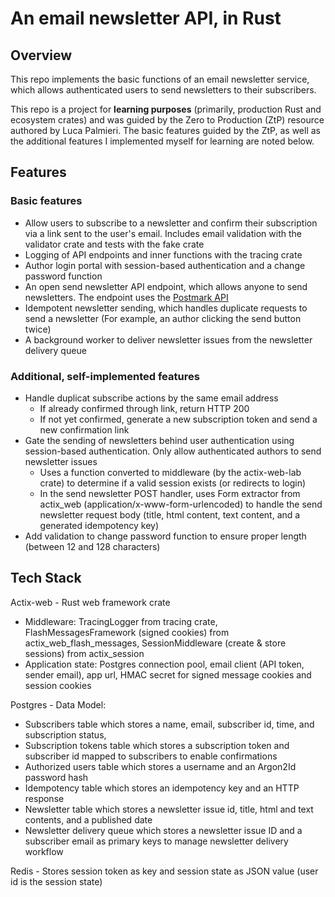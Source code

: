 # An email newsletter API, in Rust
## Overview
This repo implements the basic functions of an email newsletter service, which allows authenticated users to send newsletters to their subscribers.

This repo is a project for **learning purposes** (primarily, production Rust and ecosystem crates) and was guided by the Zero to Production (ZtP) resource authored by Luca Palmieri.
The basic features guided by the ZtP, as well as the additional features I implemented myself for learning are noted below.

## Features

### Basic features
- Allow users to subscribe to a newsletter and confirm their subscription via a link sent to the user's email. Includes email validation with the validator crate and tests with the fake crate
- Logging of API endpoints and inner functions with the tracing crate
- Author login portal with session-based authentication and a change password function
- An open send newsletter API endpoint, which allows anyone to send newsletters. The endpoint uses the [Postmark API](https://postmarkapp.com/)
- Idempotent newsletter sending, which handles duplicate requests to send a newsletter (For example, an author clicking the send button twice)
- A background worker to deliver newsletter issues from the newsletter delivery queue

### Additional, self-implemented features
- Handle duplicat subscribe actions by the same email address
  - If already confirmed through link, return HTTP 200
  - If not yet confirmed, generate a new subscription token and send a new confirmation link
- Gate the sending of newsletters behind user authentication using session-based authentication. Only allow authenticated authors to send newsletter issues
  - Uses a function converted to middleware (by the actix-web-lab crate) to determine if a valid session exists (or redirects to login)
  - In the send newsletter POST handler, uses Form extractor from actix_web (application/x-www-form-urlencoded) to handle the send newsletter request body (title, html content, text content, and a generated idempotency key)
- Add validation to change password function to ensure proper length (between 12 and 128 characters)

## Tech Stack
Actix-web - Rust web framework crate
- Middleware: TracingLogger from tracing crate, FlashMessagesFramework (signed cookies) from actix_web_flash_messages, SessionMiddleware (create & store sessions) from actix_session
- Application state: Postgres connection pool, email client (API token, sender email), app url, HMAC secret for signed message cookies and session cookies

Postgres - Data Model:
-   Subscribers table which stores a name, email, subscriber id, time, and subscription status,
-   Subscription tokens table which stores a subscription token and subscriber id mapped to subscribers to enable confirmations
-   Authorized users table which stores a username and an Argon2Id password hash
-   Idempotency table which stores an idempotency key and an HTTP response
-   Newsletter table which stores a newsletter issue id, title, html and text contents, and a published date 
-   Newsletter delivery queue which stores a newsletter issue ID and a subscriber email as primary keys to manage newsletter delivery workflow

Redis - Stores session token as key and session state as JSON value (user id is the session state)
